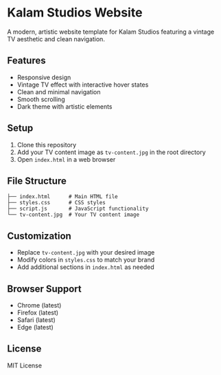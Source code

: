 # Kalam Studios Website

A modern, artistic website template for Kalam Studios featuring a vintage TV aesthetic and clean navigation.

## Features

- Responsive design
- Vintage TV effect with interactive hover states
- Clean and minimal navigation
- Smooth scrolling
- Dark theme with artistic elements

## Setup

1. Clone this repository
2. Add your TV content image as `tv-content.jpg` in the root directory
3. Open `index.html` in a web browser

## File Structure

```
├── index.html      # Main HTML file
├── styles.css      # CSS styles
├── script.js       # JavaScript functionality
└── tv-content.jpg  # Your TV content image
```

## Customization

- Replace `tv-content.jpg` with your desired image
- Modify colors in `styles.css` to match your brand
- Add additional sections in `index.html` as needed

## Browser Support

- Chrome (latest)
- Firefox (latest)
- Safari (latest)
- Edge (latest)

## License

MIT License 